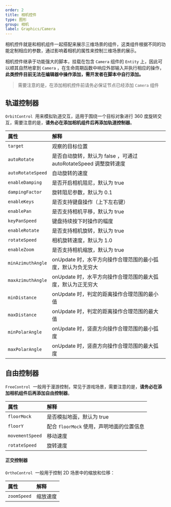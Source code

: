 ```yaml
---
order: 2
title: 相机控件
type: 图形
group: 相机
label: Graphics/Camera
---
```


相机控件就是和相机组件一起搭配来展示三维场景的组件，这类组件根据不同的功能定制相应的参数，通过影响着相机的属性来控制三维场景的展示。

相机控件继承于功能强大的脚本，挂载在包含 `Camera` 组件的 `Entity` 上，因此可以顺其自然地拿到 `Camera` ，在生命周期函数中响应外部输入并执行相应的操作，**此类控件目前无法在编辑器中操作添加，需开发者在脚本中自行添加。**

> 需要注意的是，在添加相机控件前请务必保证节点已经添加 `Camera` 组件

## 轨道控制器

`OrbitControl`  用来模拟轨道交互，适用于围绕一个目标对象进行 360 度旋转交互，需要注意的是，**请务必在添加相机组件后再添加轨道控制器**。

<playground src="gltf-basic.ts"></playground>

| 属性              | 解释                                                             |
| :---------------- | :--------------------------------------------------------------- |
| `target`          | 观察的目标位置                                                   |
| `autoRotate`      | 是否自动旋转，默认为 false ，可通过 autoRotateSpeed 调整旋转速度 |
| `autoRotateSpeed` | 自动旋转的速度                                                   |
| `enableDamping`   | 是否开启相机阻尼，默认为 true                                    |
| `dampingFactor`   | 旋转阻尼参数，默认为 0.1                                         |
| `enableKeys`      | 是否支持键盘操作（上下左右键）                                   |
| `enablePan`       | 是否支持相机平移，默认为 true                                    |
| `keyPanSpeed`     | 键盘持续按下时操作的幅度                                         |
| `enableRotate`    | 是否支持相机旋转，默认为 true                                    |
| `rotateSpeed`     | 相机旋转速度，默认为 1.0                                         |
| `enableZoom`      | 是否支持相机缩放，默认为 true                                    |
| `minAzimuthAngle` | onUpdate 时，水平方向操作合理范围的最小弧度，默认为负无穷大      |
| `maxAzimuthAngle` | onUpdate 时，水平方向操作合理范围的最大弧度，默认为正无穷大      |
| `minDistance`     | onUpdate 时，判定的距离操作合理范围的最小值                      |
| `maxDistance`     | onUpdate 时，判定的距离操作合理范围的最大值                      |
| `minPolarAngle`   | onUpdate 时，竖直方向操作合理范围的最小弧度                      |
| `maxPolarAngle`   | onUpdate 时，竖直方向操作合理范围的最大弧度                      |

## 自由控制器

`FreeControl`  一般用于漫游控制，常见于游戏场景，需要注意的是，**请务必在添加相机组件后再添加自由控制器**。

<playground src="controls-free.ts"></playground>

| 属性            | 解释                                      |
| :-------------- | :---------------------------------------- |
| `floorMock`     | 是否模拟地面，默认为 true                 |
| `floorY`        | 配合 `floorMock` 使用，声明地面的位置信息 |
| `movementSpeed` | 移动速度                                  |
| `rotateSpeed`   | 旋转速度                                  |

#### 正交控制器

`OrthoControl`  一般用于控制 2D 场景中的缩放和位移：

<playground src="ortho-control.ts"></playground>

| 属性        | 解释     |
| :---------- | :------- |
| `zoomSpeed` | 缩放速度 |
